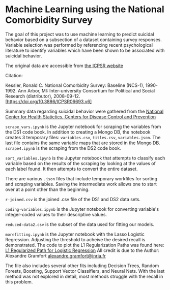 # Machine Learning using the National Comorbidity Survey

The goal of this project was to use machine learning to predict suicidal behavior based on a subsection of a dataset containing survey responses.  Variable selection was performed by referencing recent psychological literature to identify variables which have been shown to be associated with suicidal behavior.

The original data are accessible from [the ICPSR website](https://www.icpsr.umich.edu/icpsrweb/NAHDAP/studies/6693)

Citation:

Kessler, Ronald C. National Comorbidity Survey: Baseline (NCS-1), 1990-1992. Ann Arbor, MI: Inter-university Consortium for Political and Social Research (distributor), 2008-09-12. [https://doi.org/10.3886/ICPSR06693.v6]

Summary data regarding suicidal behavior were gathered from the [National Center for Health Statictics, Centers for Disease Control and Prevention](https://www.cdc.gov/nchs/products/databriefs/db330.htm)

`scrape_vars.ipynb` is the Jupyter notebook for scraping the variables from the DS1 code book.  In addition to creating a Mongo DB, 
the notebook creates 3 temporary files: `variables.csv`, `titles.csv`, `variables.json`.  The last file contains the same variable
maps that are stored in the Mongo DB.  `scrape4.ipynb` is the scraping from the DS2 code book.

`sort_variables.ipynb` is the Jupyter notebook that attempts to classify each variable based on the results of the scraping by looking
at the values of each label found.  It then attempts to convert the entire dataset.

There are various `.json` files that include temporary workfiles for sorting and scraping variables.  Saving the intermediate work allows
one to start over at a point other than the beginning.

`r-joined.csv` is the joined .csv file of the DS1 and DS2 data sets.

`coding-variables.ipynb` is the Jupyter notebook for converting variable's integer-coded values to their
descriptive values.

`reduced-data2.csv` is the subset of the data used for fitting our models.

`morefitting.ipynb` is the Jupyter notebook with the Lasso Logistic Regression.  Adjusting the threshold to 
acheive the desired recall is demonstrated.  The code to plot the L1 Regularization Paths was found here:
[L1 Regularized Path for Logistic Regression](https://scikit-learn.org/stable/auto_examples/linear_model/plot_logistic_path.html)
All credit is due to the Author: Alexandre Gramfort <alexandre.gramfort@inria.fr>

The file also includes several other fits including Decision Trees, Random Forests, Boosting, Support Vector Classifiers, and Neural Nets.  With the last method was not explored in detail, most methods struggle with the recall in this problem.
 
